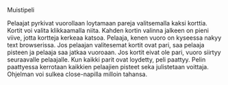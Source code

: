 Muistipeli

Pelaajat pyrkivat vuorollaan loytamaan pareja valitsemalla kaksi korttia.
Kortit voi valita klikkaamalla niita.
Kahden kortin valinna jalkeen on pieni viive, jotta kortteja kerkeaa katsoa.
Pelaaja, kenen vuoro on kyseessa nakyy text browserissa.
Jos pelaajan valitesemat kortit ovat pari, saa pelaaja pisteen ja pelaaja saa jatkaa vuoroaan.
Jos kortit eivat ole pari, vuoro siirtyy seuraavalle pelaajalle.
Kun kaikki parit ovat loydetty, peli paattyy.
Pelin paattyessa kerrotaan kaikkien pelaajien pisteet seka julistetaan voittaja.
Ohjelman voi sulkea close-napilla milloin tahansa.
